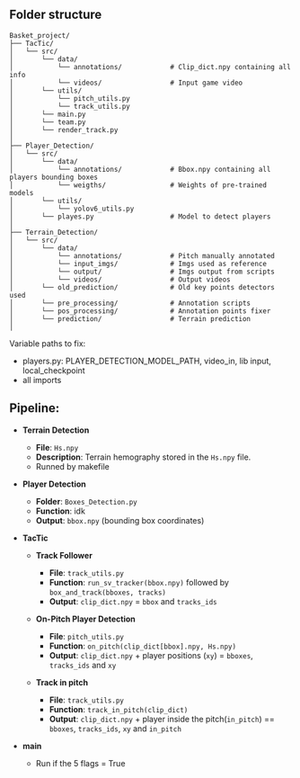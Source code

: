 
## Folder structure

```text
Basket_project/
├── TacTic/
│   └── src/
│       └── data/  
│           └── annotations/            # Clip_dict.npy containing all info
│           └── videos/                 # Input game video
│       └── utils/  
│           └── pitch_utils.py              
│           └── track_utils.py              
│       └── main.py
│       └── team.py
│       └── render_track.py
│
├── Player_Detection/
│   └── src/
│       └── data/  
│           └── annotations/            # Bbox.npy containing all players bounding boxes
│           └── weigths/                # Weights of pre-trained models
│       └── utils/  
│           └── yolov6_utils.py               
│       └── playes.py                   # Model to detect players
│
├── Terrain_Detection/
│   └── src/
│       └── data/  
│           └── annotations/            # Pitch manually annotated
│           └── input_imgs/             # Imgs used as reference
│           └── output/                 # Imgs output from scripts
│           └── videos/                 # Output videos
│       └── old_prediction/             # Old key points detectors used
│       └── pre_processing/             # Annotation scripts
│       └── pos_processing/             # Annotation points fixer
│       └── prediction/                 # Terrain prediction
│
```


Variable paths to fix:

- players.py: PLAYER_DETECTION_MODEL_PATH, video_in, lib input, local_checkpoint
- all imports

## Pipeline:


- **Terrain Detection**
  - **File**: `Hs.npy`
  - **Description**: Terrain hemography stored in the `Hs.npy` file.
  - Runned by makefile
  
- **Player Detection**
  - **Folder**: `Boxes_Detection.py`
  - **Function**: idk
  - **Output**: `bbox.npy` (bounding box coordinates)

- **TacTic** 
  - **Track Follower**
    - **File**: `track_utils.py`
    - **Function**: `run_sv_tracker(bbox.npy)` followed by `box_and_track(bboxes, tracks)`
    - **Output**: `clip_dict.npy` =  `bbox` and `tracks_ids`
    
  - **On-Pitch Player Detection**
    - **File**: `pitch_utils.py`
    - **Function**: `on_pitch(clip_dict[bbox].npy, Hs.npy)`
    - **Output**: `clip_dict.npy` + player positions (`xy`) = `bboxes`, `tracks_ids` and `xy`

  - **Track in pitch**
    - **File**: `track_utils.py`
    - **Function**: `track_in_pitch(clip_dict)`
    - **Output**:  `clip_dict.npy` +  player inside the pitch(`in_pitch`) == `bboxes`, `tracks_ids`, `xy` and `in_pitch`

- **main** 
  - Run if the 5 flags = True 

